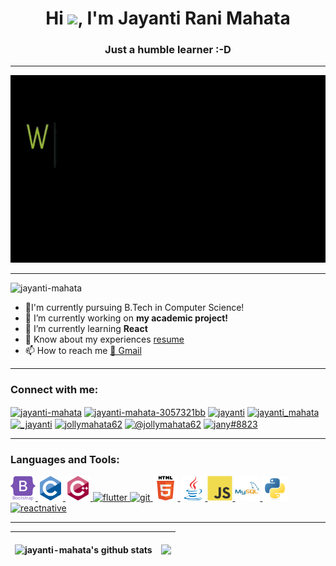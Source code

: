 
<h1 align="center">Hi <img src="https://media.giphy.com/media/hvRJCLFzcasrR4ia7z/giphy.gif" width="28">, I'm Jayanti Rani Mahata</h1>
<h3 align="center">Just a humble learner :-D</h3>
<hr>
<p align="center"><img alt="GIF" src="https://github.com/Jayanti-Mahata/Jayanti-Mahata/blob/main/Items/Welcome.gif?raw=true" width="800" height="300" /></p>
<hr >
<!-- <a> <img align="right" src="https://github.com/Jayanti-Mahata/Jayanti-Mahata/blob/main/Items/github.gif" alt="jayanti-mahata" height=47% width=47% /> </a> -->
<p align="left"><img src="https://komarev.com/ghpvc/?username=jayanti-mahata&label=Profile%20views&color=0e75b6&style=flat" alt="jayanti-mahata" /> </p>

- 🔭I'm currently pursuing B.Tech in Computer Science!
- 🔭 I’m currently working on **my academic project!**
- 🌱 I’m currently learning **React**
- 📄 Know about my experiences [resume](https://drive.google.com/file/d/1fRD7e_z4LgrbYJc_p1wMhK_ho9Uv3kx-/view?usp=sharing)
- 📫 How to reach me [📩 Gmail](janymahata62@gmail.com)

<hr>

<h3 align="left">Connect with me:</h3>
<p align="left">
<a href="https://codepen.io/jayanti-mahata" target="blank"><img align="center" src="https://raw.githubusercontent.com/rahuldkjain/github-profile-readme-generator/master/src/images/icons/Social/codepen.svg" alt="jayanti-mahata" height="30" width="40" /></a>
<a href="https://linkedin.com/in/jayanti-mahata-3057321bb" target="blank"><img align="center" src="https://raw.githubusercontent.com/rahuldkjain/github-profile-readme-generator/master/src/images/icons/Social/linked-in-alt.svg" alt="jayanti-mahata-3057321bb" height="30" width="40" /></a>
<a href="https://codesandbox.com/jayanti" target="blank"><img align="center" src="https://raw.githubusercontent.com/rahuldkjain/github-profile-readme-generator/master/src/images/icons/Social/codesandbox.svg" alt="jayanti" height="30" width="40" /></a>
<a href="https://www.codechef.com/users/jayanti_mahata" target="blank"><img align="center" src="https://cdn.jsdelivr.net/npm/simple-icons@3.1.0/icons/codechef.svg" alt="jayanti_mahata" height="30" width="40" /></a>
<a href="https://www.hackerrank.com/_jayanti" target="blank"><img align="center" src="https://raw.githubusercontent.com/rahuldkjain/github-profile-readme-generator/master/src/images/icons/Social/hackerrank.svg" alt="_jayanti" height="30" width="40" /></a>
<a href="https://www.leetcode.com/jollymahata62" target="blank"><img align="center" src="https://raw.githubusercontent.com/rahuldkjain/github-profile-readme-generator/master/src/images/icons/Social/leet-code.svg" alt="jollymahata62" height="30" width="40" /></a>
<a href="https://www.hackerearth.com/@jollymahata62" target="blank"><img align="center" src="https://raw.githubusercontent.com/rahuldkjain/github-profile-readme-generator/master/src/images/icons/Social/hackerearth.svg" alt="@jollymahata62" height="30" width="40" /></a>
<a href="https://discord.gg/jany#8823" target="blank"><img align="center" src="https://raw.githubusercontent.com/rahuldkjain/github-profile-readme-generator/master/src/images/icons/Social/discord.svg" alt="jany#8823" height="30" width="40" /></a>
</p>
<hr>
<h3 align="left">Languages and Tools:</h3>
<p align="left"> <a href="https://getbootstrap.com" target="_blank" rel="noreferrer"> <img src="https://raw.githubusercontent.com/devicons/devicon/master/icons/bootstrap/bootstrap-plain-wordmark.svg" alt="bootstrap" width="40" height="40"/> </a> <a href="https://www.cprogramming.com/" target="_blank" rel="noreferrer"> <img src="https://raw.githubusercontent.com/devicons/devicon/master/icons/c/c-original.svg" alt="c" width="40" height="40"/> </a> <a href="https://www.w3schools.com/cpp/" target="_blank" rel="noreferrer"> <img src="https://raw.githubusercontent.com/devicons/devicon/master/icons/cplusplus/cplusplus-original.svg" alt="cplusplus" width="40" height="40"/> </a> <a href="https://flutter.dev" target="_blank" rel="noreferrer"> <img src="https://www.vectorlogo.zone/logos/flutterio/flutterio-icon.svg" alt="flutter" width="40" height="40"/> </a> <a href="https://git-scm.com/" target="_blank" rel="noreferrer"> <img src="https://www.vectorlogo.zone/logos/git-scm/git-scm-icon.svg" alt="git" width="40" height="40"/> </a> <a href="https://www.w3.org/html/" target="_blank" rel="noreferrer"> <img src="https://raw.githubusercontent.com/devicons/devicon/master/icons/html5/html5-original-wordmark.svg" alt="html5" width="40" height="40"/> </a> <a href="https://www.java.com" target="_blank" rel="noreferrer"> <img src="https://raw.githubusercontent.com/devicons/devicon/master/icons/java/java-original.svg" alt="java" width="40" height="40"/> </a> <a href="https://developer.mozilla.org/en-US/docs/Web/JavaScript" target="_blank" rel="noreferrer"> <img src="https://raw.githubusercontent.com/devicons/devicon/master/icons/javascript/javascript-original.svg" alt="javascript" width="40" height="40"/> </a> <a href="https://www.mysql.com/" target="_blank" rel="noreferrer"> <img src="https://raw.githubusercontent.com/devicons/devicon/master/icons/mysql/mysql-original-wordmark.svg" alt="mysql" width="40" height="40"/> </a> <a href="https://www.python.org" target="_blank" rel="noreferrer"> <img src="https://raw.githubusercontent.com/devicons/devicon/master/icons/python/python-original.svg" alt="python" width="40" height="40"/> </a> <a href="https://reactnative.dev/" target="_blank" rel="noreferrer"> <img src="https://reactnative.dev/img/header_logo.svg" alt="reactnative" width="40" height="40"/> </a> </p>

<hr>

| <p><img align="center" src="https://github-readme-stats.vercel.app/api/top-langs?username=jayanti-mahata&show_icons=true&locale=en&layout=compact" alt="jayanti-mahata's github stats" /></p> | <a><img align="center" src="https://github-readme-stats.vercel.app/api?username=jayanti-mahata&show_icons=true&locale=en" /></a> |
| ------------- | ------------- |
